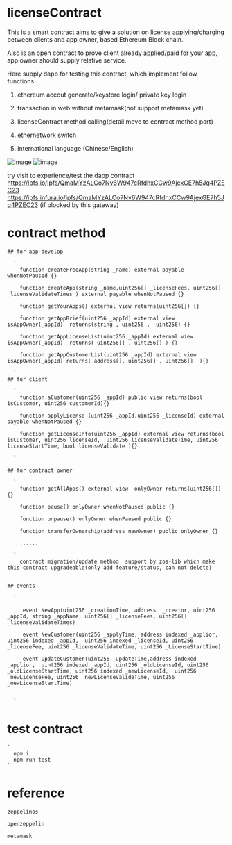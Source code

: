 # licenseContract

This is a smart contract aims to give a solution on license applying/charging between clients and app owner, based Ethereum Block chain.

Also is an open contract to prove client already applied/paid for your app, app owner should supply relative service.


Here supply dapp for testing this contract, which  implement follow functions:

  1. ethereum accout generate/keystore login/ private key login

  2. transaction in web without metamask(not support metamask yet)

  3. licenseContract method calling(detail move to contract method part)

  4. ethernetwork switch

  5. international language (Chinese/English)


 ![image](https://raw.githubusercontent.com/wu2009/licenseContract/master/portal/images/introduction/login.png)
 ![image](https://raw.githubusercontent.com/wu2009/licenseContract/master/portal/images/introduction/home.png)

 try visit to experience/test the dapp contract
  https://ipfs.io/ipfs/QmaMYzALCo7Nv6W947cRfdhxCCw9AjexGE7h5Jq4PZEC23
  https://ipfs.infura.io/ipfs/QmaMYzALCo7Nv6W947cRfdhxCCw9AjexGE7h5Jq4PZEC23 (if blocked by this gateway)

# contract method

    ## for app-develop

      `
        function createFreeApp(string _name) external payable whenNotPaused {}

        function createApp(string _name,uint256[] _licenseFees, uint256[] _licenseValidateTimes ) external payable whenNotPaused {}

        function getYourApps() external view returns(uint256[]) {}

        function getAppBrief(uint256 _appId) external view isAppOwner(_appId)  returns(string , uint256 ,  uint256) {}  

        function getAppLicenseList(uint256 _appId) external view isAppOwner(_appId)  returns( uint256[] , uint256[] ) {}

        function getAppCustomerList(uint256 _appId) external view isAppOwner(_appId) returns( address[], uint256[] , uint256[]  ){}

      `
    ## for client

      `
        function aCustomer(uint256 _appId) public view returns(bool isCustomer, uint256 customerId){}

        function applyLicense (uint256 _appId,uint256 _licenseId) external payable whenNotPaused {}    

        function getLicenseInfo(uint256 _appId) external view returns(bool isCustomer, uint256 licenseId,  uint256 licenseValidateTime, uint256 licenseStartTime, bool licenseValidate ){}

      `

    ## for contract owner

      `
        function getAllApps() external view  onlyOwner returns(uint256[]) {}

        function pause() onlyOwner whenNotPaused public {}

        function unpause() onlyOwner whenPaused public {}

        function transferOwnership(address newOwner) public onlyOwner {}

        ......

      `
        contract migration/update method  support by zos-lib which make this contract upgradeable(only add feature/status, can not delete)


    ## events

      `

         event NewApp(uint256 _creationTime, address  _creator, uint256  _appId, string _appName, uint256[] _licenseFees, uint256[]  _licenseValidateTimes)

         event NewCustomer(uint256 _applyTime, address indexed _applior, uint256 indexed _appId,  uint256 indexed _licenseId, uint256 _licenseFee, uint256 _licenseValidateTime, uint256 _LicenseStartTime)

         event UpdateCustomer(uint256 _updateTime,address indexed _applior,  uint256 indexed _appId, uint256 _oldLicenseId, uint256 _oldLicenseStartTime, uint256 indexed _newLicenseId,  uint256 _newLicenseFee, uint256 _newLicenseValideTime, uint256 _newLicenseStartTime)


      `

# test contract
    `
      npm i
      npm run test
    `

# reference

    zeppelinos

    openzeppelin

    metamask
